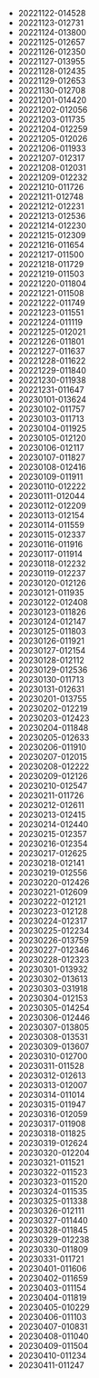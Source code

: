 
* 20221122-014528
* 20221123-012731
* 20221124-013800
* 20221125-012657
* 20221126-012350
* 20221127-013955
* 20221128-012435
* 20221129-012653
* 20221130-012708
* 20221201-014420
* 20221202-012056
* 20221203-011735
* 20221204-012259
* 20221205-012026
* 20221206-011933
* 20221207-012317
* 20221208-012031
* 20221209-012232
* 20221210-011726
* 20221211-012748
* 20221212-012231
* 20221213-012536
* 20221214-012230
* 20221215-012309
* 20221216-011654
* 20221217-011500
* 20221218-011729
* 20221219-011503
* 20221220-011804
* 20221221-011508
* 20221222-011749
* 20221223-011551
* 20221224-011119
* 20221225-012021
* 20221226-011801
* 20221227-011637
* 20221228-011622
* 20221229-011840
* 20221230-011938
* 20221231-011647
* 20230101-013624
* 20230102-011757
* 20230103-011713
* 20230104-011925
* 20230105-012120
* 20230106-012117
* 20230107-011827
* 20230108-012416
* 20230109-011911
* 20230110-012222
* 20230111-012044
* 20230112-012209
* 20230113-012154
* 20230114-011559
* 20230115-012337
* 20230116-011916
* 20230117-011914
* 20230118-012232
* 20230119-012237
* 20230120-012126
* 20230121-011935
* 20230122-012408
* 20230123-011826
* 20230124-012147
* 20230125-011803
* 20230126-011921
* 20230127-012154
* 20230128-012112
* 20230129-012536
* 20230130-011713
* 20230131-012631
* 20230201-013755
* 20230202-012219
* 20230203-012423
* 20230204-011848
* 20230205-012633
* 20230206-011910
* 20230207-012015
* 20230208-012222
* 20230209-012126
* 20230210-012547
* 20230211-011726
* 20230212-012611
* 20230213-012415
* 20230214-012440
* 20230215-012357
* 20230216-012354
* 20230217-012625
* 20230218-012141
* 20230219-012556
* 20230220-012426
* 20230221-012609
* 20230222-012121
* 20230223-012128
* 20230224-012317
* 20230225-012234
* 20230226-013759
* 20230227-012346
* 20230228-012323
* 20230301-013932
* 20230302-013613
* 20230303-031918
* 20230304-012153
* 20230305-014254
* 20230306-012446
* 20230307-013805
* 20230308-013531
* 20230309-013607
* 20230310-012700
* 20230311-011528
* 20230312-012613
* 20230313-012007
* 20230314-011014
* 20230315-011947
* 20230316-012059
* 20230317-011908
* 20230318-011825
* 20230319-012624
* 20230320-012204
* 20230321-011521
* 20230322-011523
* 20230323-011520
* 20230324-011535
* 20230325-011338
* 20230326-012111
* 20230327-011440
* 20230328-011845
* 20230329-012238
* 20230330-011809
* 20230331-011721
* 20230401-011606
* 20230402-011659
* 20230403-011154
* 20230404-011819
* 20230405-010229
* 20230406-011103
* 20230407-010831
* 20230408-011040
* 20230409-011504
* 20230410-011234
* 20230411-011247
